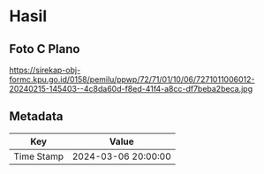 # Hasil

## Foto C Plano

https://sirekap-obj-formc.kpu.go.id/0158/pemilu/ppwp/72/71/01/10/06/7271011006012-20240215-145403--4c8da60d-f8ed-41f4-a8cc-df7beba2beca.jpg


## Metadata

| Key        | Value               |
| ---------- | ------------------- |
| Time Stamp | 2024-03-06 20:00:00 |



